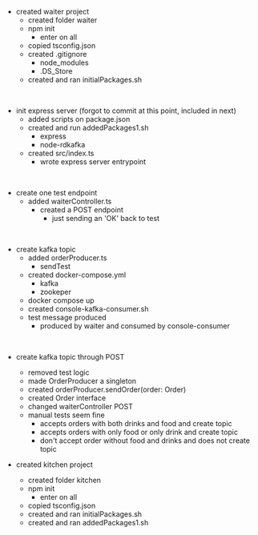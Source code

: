 
- created waiter project
    - created folder waiter
    - npm init
        - enter on all
    - copied tsconfig.json
    - created .gitignore
        - node_modules
        - .DS_Store
    - created and ran initialPackages.sh
<br>

- init express server (forgot to commit at this point, included in next)
    - added scripts on package.json
    - created and run addedPackages1.sh
        - express
        - node-rdkafka
    - created src/index.ts
        - wrote express server entrypoint
<br>

- create one test endpoint
    - added waiterController.ts
        - created a POST endpoint
            - just sending an 'OK' back to test
<br>

- create kafka topic
    - added orderProducer.ts
        - sendTest
    - created docker-compose.yml
        - kafka
        - zookeper
    - docker compose up
    - created console-kafka-consumer.sh
    - test message produced 
        - produced by waiter and consumed by console-consumer
<br>

- create kafka topic through POST
    - removed test logic
    - made OrderProducer a singleton
    - created orderProducer.sendOrder(order: Order)
    - created Order interface
    - changed waiterController POST
    - manual tests seem fine
        - accepts orders with both drinks and food and create topic 
        - accepts orders with only food or only drink and create topic
        - don't accept order without food and drinks and does not create topic

- created kitchen project
    - created folder kitchen
    - npm init
        - enter on all
    - copied tsconfig.json
    - created and ran initialPackages.sh
    - created and ran addedPackages1.sh

